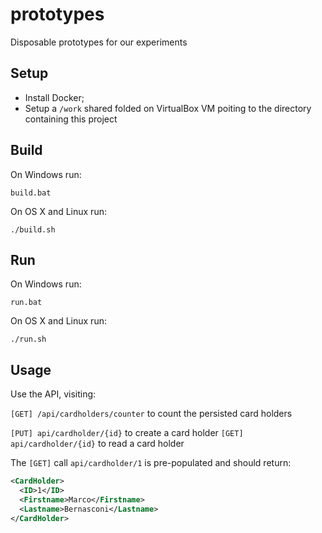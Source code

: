 # prototypes
Disposable prototypes for our experiments

## Setup
* Install Docker;
* Setup a `/work` shared folded on VirtualBox VM poiting to the directory containing this project


## Build

On Windows run:

`build.bat`

On OS X and Linux run:

`./build.sh`


## Run

On Windows run:

`run.bat`

On OS X and Linux run:

`./run.sh`


## Usage

Use the API, visiting:

`[GET] /api/cardholders/counter` to count the persisted card holders

`[PUT] api/cardholder/{id}` to create a card holder
`[GET] api/cardholder/{id}` to read a card holder


The `[GET]` call `api/cardholder/1` is pre-populated and should return:

```xml
<CardHolder>
  <ID>1</ID>
  <Firstname>Marco</Firstname>
  <Lastname>Bernasconi</Lastname>
</CardHolder>
```
